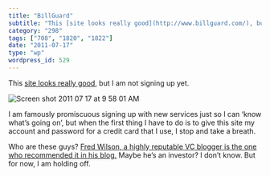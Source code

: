```yaml
---
title: "BillGuard"
subtitle: "This [site looks really good](http://www.billguard.com/), but I am not signing up yet."
category: "298"
tags: ["708", "1820", "1822"]
date: "2011-07-17"
type: "wp"
wordpress_id: 529
---
```

This [site looks really good](http://www.billguard.com/), but I am not signing up yet.

![Screen shot 2011 07 17 at 9 58 01 AM](https://i0.wp.com/salas.com/wp-content/uploads/2011/07/fb22c-screen-shot-2011-07-17-at-95801-am.png?resize=230%2C170&ssl=1)

I am famously promiscuous signing up with new services just so I can ‘know what’s going on’, but when the first thing I have to do is to give this site my account and password for a credit card that I use, I stop and take a breath.

Who are these guys? [Fred Wilson, a highly reputable VC blogger is the one who recommended it in his blog.](http://feedproxy.google.com/~r/AVc/~3/Rw41-xc_4ps/billguard.html) Maybe he’s an investor? I don’t know. But for now, I am holding off.